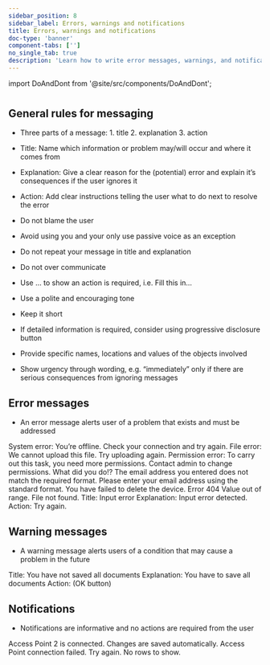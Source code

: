 ```yaml
---
sidebar_position: 8
sidebar_label: Errors, warnings and notifications
title: Errors, warnings and notifications
doc-type: 'banner'
component-tabs: ['']
no_single_tab: true
description: 'Learn how to write error messages, warnings, and notifications that are helpful and user-friendly. This subchapter provides strategies for communicating issues and alerts in a way that guides users towards solutions.'
---
```


import DoAndDont from '@site/src/components/DoAndDont';

#

## General rules for messaging

- Three parts of a message: 1. title 2. explanation 3. action

- Title: Name which information or problem may/will occur and where it comes from

- Explanation: Give a clear reason for the (potential) error and explain it’s consequences if the user ignores it

- Action: Add clear instructions telling the user what to do next to resolve the error

- Do not blame the user

- Avoid using you and your only use passive voice as an exception

- Do not repeat your message in title and explanation

- Do not over communicate

- Use … to show an action is required, i.e. Fill this in…

- Use a polite and encouraging tone

- Keep it short

- If detailed information is required, consider using progressive disclosure button

- Provide specific names, locations and values of the objects involved

- Show urgency through wording, e.g. “immediately” only if there are serious consequences from ignoring messages

## Error messages

- An error message alerts user of a problem that exists and must be addressed

<DoAndDont>
  <DoAndDont.Do>
    <DoAndDont.Item>System error: You’re offline. Check your connection and try again.</DoAndDont.Item>
    <DoAndDont.Item>File error: We cannot upload this file. Try uploading again.</DoAndDont.Item>
    <DoAndDont.Item>Permission error: To carry out this task, you need more permissions. Contact admin to change permissions.</DoAndDont.Item>
  </DoAndDont.Do>
  <DoAndDont.Dont>
    <DoAndDont.Item>What did you do!?</DoAndDont.Item>
    <DoAndDont.Item>The email address you entered does not match the required format. Please enter your email address using the standard format.</DoAndDont.Item>
    <DoAndDont.Item>You have failed to delete the device.</DoAndDont.Item>
    <DoAndDont.Item>Error 404</DoAndDont.Item>
    <DoAndDont.Item>Value out of range.</DoAndDont.Item>
    <DoAndDont.Item>File not found.</DoAndDont.Item>
    <DoAndDont.Item>Title: Input error</DoAndDont.Item>
    <DoAndDont.Item>Explanation: Input error detected.</DoAndDont.Item>
    <DoAndDont.Item>Action: Try again.</DoAndDont.Item>
  </DoAndDont.Dont>
</DoAndDont>

## Warning messages

- A warning message alerts users of a condition that may cause a problem in the future

<DoAndDont>
  <DoAndDont.Do>
    <DoAndDont.Item>Title: You have not saved all documents</DoAndDont.Item>
    <DoAndDont.Item>Explanation: You have to save all documents</DoAndDont.Item>
    <DoAndDont.Item>Action: (OK button)</DoAndDont.Item>
  </DoAndDont.Do>
</DoAndDont>

## Notifications

- Notifications are informative and no actions are required from the user

<DoAndDont>
  <DoAndDont.Do>
    <DoAndDont.Item>Access Point 2 is connected.</DoAndDont.Item>
    <DoAndDont.Item>Changes are saved automatically.</DoAndDont.Item>
  </DoAndDont.Do>
  <DoAndDont.Dont>
    <DoAndDont.Item>Access Point connection failed. Try again.</DoAndDont.Item>
    <DoAndDont.Item>No rows to show.</DoAndDont.Item>
  </DoAndDont.Dont>
</DoAndDont>
